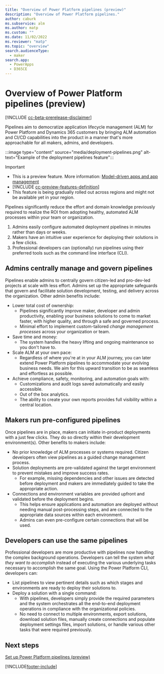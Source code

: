 ```yaml
---
title: "Overview of Power Platform pipelines (preview)"
description: "Overview of Power Platform pipelines."
author: caburk
ms.subservice: alm
ms.author: matp
ms.custom: ""
ms.date: 11/02/2022
ms.reviewer: "matp"
ms.topic: "overview"
search.audienceType: 
  - maker
search.app: 
  - PowerApps
  - D365CE
---
```


# Overview of Power Platform pipelines (preview)

[!INCLUDE [cc-beta-prerelease-disclaimer](../includes/cc-beta-prerelease-disclaimer.md)]

Pipelines aim to democratize application lifecycle management (ALM) for Power Platform and Dynamics 365 customers by bringing ALM automation and CI/CD capabilities into the product in a manner that's more approachable for all makers, admins, and developers.

:::image type="content" source="media/deployment-pipelines.png" alt-text="Example of the deployment pipelines feature":::

> [!IMPORTANT]
> - This is a preview feature. More information: [Model-driven apps and app management](/power-apps/maker/powerapps-preview-program#model-driven-apps-and-app-management)
> - [!INCLUDE [cc-preview-features-definition](../includes/cc-preview-features-definition.md)]
> - This feature is being gradually rolled out across regions and might not be available yet in your region.

Pipelines significantly reduce the effort and domain knowledge previously required to realize the ROI from adopting healthy, automated ALM processes within your team or organization.
1. Admins easily configure automated deployment pipelines in minutes rather than days or weeks. 
1. Makers have an intuitive user experience for deploying their solutions in a few clicks.
1. Professional developers can (optionally) run pipelines using their preferred tools such as the command line interface (CLI).

## Admins centrally manage and govern pipelines

Pipelines enable admins to centrally govern citizen-led and pro-dev-led projects at scale with less effort. Admins set up the appropriate safeguards that govern and facilitate solution development, testing, and delivery across the organization. Other admin benefits include:

- Lower total cost of ownership:
  - Pipelines significantly improve maker, developer and admin productivity, enabling your business solutions to come to market faster, with higher quality, and through a safe and governed process.
  - Minimal effort to implement custom-tailored _change management processes_ across your organization or team.
- Save time and money:
  - The system handles the heavy lifting and ongoing maintenance so you don't have to.
- Scale ALM at your own pace:
  - Regardless of where you're at in your ALM journey, you can later extend Power Platform pipelines to accommodate your evolving business needs. We aim for this upward transition to be as seamless and effortless as possible. 
- Achieve compliance, safety, monitoring, and automation goals with:
  - Customizations and audit logs saved automatically and easily accessible.
  - Out of the box analytics.
  - The ability to create your own reports provides full visibility within a central location.

## Makers run pre-configured pipelines

Once pipelines are in place, makers can initiate in-product deployments with a just few clicks.  They do so directly within their development environment(s). Other benefits to makers include:
- No prior knowledge of ALM processes or systems required. Citizen developers often view pipelines as a guided change management process.
- Solution deployments are pre-validated against the target environment to prevent mistakes and improve success rates. 
  - For example, missing dependencies and other issues are detected before deployment and makers are immediately guided to take the appropriate action.
- Connections and environment variables are provided upfront and validated before the deployment begins.
  - This helps ensure applications and automation are deployed without needing manual post-processing steps, and are connected to the appropriate data sources within each environment. 
  - Admins can even pre-configure certain connections that will be used.

## Developers can use the same pipelines

Professional developers are more productive with pipelines now handling the complex background operations. Developers can tell the system _what they want to accomplish_ instead of executing the various underlying tasks necessary to accomplish the same goal. Using the Power Platform CLI, developers can:

- List pipelines to view pertinent details such as which stages and environments are ready to deploy their solutions to.
- Deploy a solution with a single command:
  - With pipelines, developers simply provide the required parameters and the system orchestrates all the end-to-end deployment operations in compliance with the organizational policies.
  - No need to connect to multiple environments, export solutions, download solution files, manually create connections and populate deployment settings files, import solutions, or handle various other tasks that were required previously.

## Next steps

[Set up Power Platform pipelines (preview)](set-up-pipelines.md)

[!INCLUDE[footer-include](../includes/footer-banner.md)]
